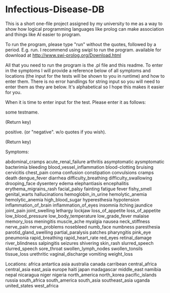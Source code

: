 # Infectious-Disease-DB
This is a short one-file project assigned by my university to me as a way to show how logical programming languages 
like prolog can make association and things like AI easier to program.

To run the program, please type "run" without the quotes, followed by a period. E.g.     run.
I recommend using swipl to run the program. available for download at  http://www.swi-prolog.org/Download.html

All that you need to run the program is the .pl file and this readme.
To enter in the symptoms I will provide a reference below of all symptoms and locations (the input for the tests will be shown to you in runtime) and how to enter them.
There is no error handlings for string input so you will need to enter them as they are below. It's alphabetical so I hope this makes it easier for you.

When it is time to enter input for the test. Please enter it as follows:

some testname.

(Return key)

positive. (or "negative". w/o quotes if you wish).

(Return key)

Symptoms:

abdominal_cramps
acute_renal_failure
arthritis
asymptomatic
aysmptomatic
bacterimia
bleeding
blood_vessel_inflammation
blood-clotting
bruising
cervicitis
chest_pain
coma
confusion
constipation
convulsions
cramps
death
dengue_fever
diarrhea
difficulty_breathing
difficulty_swallowing
drooping_face
dysentery
edema
elephantiasis
encephalitis
erythema_migrains_rash
facial_palsy
fainting
fatigue
fever
fishy_smell
genital_warts
hallucinations
hemoglobin_in_urine
hemolytic_anemia
hemolytic_anemia
high_blood_sugar
hyperesthesia
hypotension
inflammation_of_brain
inflammation_of_eyes
insomnia
itching
jaundice
joint_pain
joint_swelling
lethargy
lockjaw
loss_of_appetite
loss_of_appetite
low_blood_pressure
low_body_temperature
low_grade_fever
malaise
memory_loss
meningitis
muscle_ache
myalgia
nausea
neck_stiffness
nerve_pain
nerve_problems
nosebleed
numb_face
numbness
paresthesia
parotid_gland_swelling
partial_paralysis
patches
pharyngitis
pink_eye
pneumonia
rapid_breathing
rapid_heart_rate
red_eyes
retinal_damage
river_blindness
salpingitis
seizures
shivering
skin_rash
slurred_speech
slurred_speech
sore_throat
swollen_lymph_nodes
swollen_tonsils
tissue_loss
urethritic
vaginal_discharge
vomiting
weight_loss




Locations:
africa
antartica
asia
australia
canada
carribean
central_africa
central_asia
east_asia
europe
haiti
japan
madagascar
middle_east
namibia
nepal
nicaragua
niger
nigeria
north_america
north_korea
pacific_islands
russia
south_africa
south_america
south_asia
southeast_asia
uganda
united_states
west_africa
